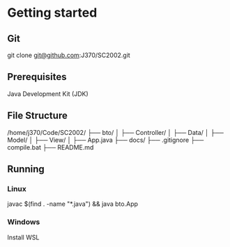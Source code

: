 # Getting started
## Git
git clone git@github.com:J370/SC2002.git

## Prerequisites
Java Development Kit (JDK)

## File Structure
/home/j370/Code/SC2002/
├── bto/
│   ├── Controller/
│   ├── Data/
│   ├── Model/
│   ├── View/
│   ├── App.java
├── docs/
├── .gitignore
├── compile.bat
├── README.md

## Running
### Linux
javac $(find . -name "*.java") && java bto.App
### Windows
Install WSL